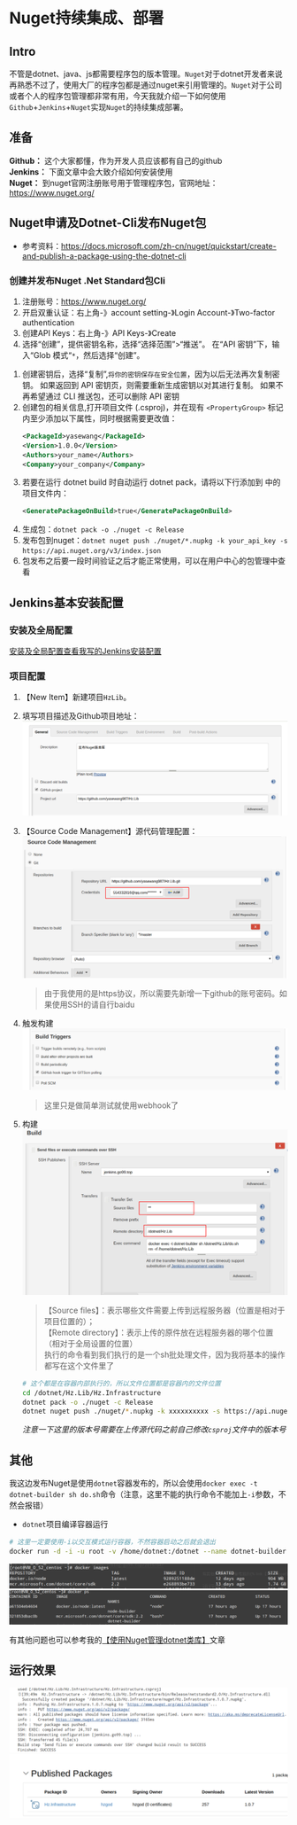 
# Nuget持续集成、部署

## Intro

不管是dotnet、java、js都需要程序包的版本管理。`Nuget`对于dotnet开发者来说再熟悉不过了，使用大厂的程序包都是通过nuget来引用管理的。`Nuget`对于公司或者个人的程序包管理都非常有用，今天我就介绍一下如何使用`Github`+`Jenkins`+`Nuget`实现`Nuget`的持续集成部署。

## 准备

**Github：** 这个大家都懂，作为开发人员应该都有自己的github  
**Jenkins：** 下面文章中会大致介绍如何安装使用  
**Nuget：** 到nuget官网注册账号用于管理程序包，官网地址：https://www.nuget.org/

## Nuget申请及Dotnet-Cli发布Nuget包

* 参考资料：https://docs.microsoft.com/zh-cn/nuget/quickstart/create-and-publish-a-package-using-the-dotnet-cli

### 创建并发布Nuget .Net Standard包Cli

1. 注册账号：https://www.nuget.org/
1. 开启双重认证：右上角-》account setting-》Login Account-》Two-factor authentication
1. 创建API Keys：右上角-》API Keys-》Create
1. 选择“创建”，提供密钥名称，选择“选择范围”>“推送”。 在“API 密钥”下，输入“Glob 模式“`*`，然后选择“创建”。
<!-- more -->
1. 创建密钥后，选择“复制”,`将你的密钥保存在安全位置`，因为以后无法再次复制密钥。 如果返回到 API 密钥页，则需要重新生成密钥以对其进行复制。 如果不再希望通过 CLI 推送包，还可以删除 API 密钥
1. 创建包的相关信息,打开项目文件 (.csproj)，并在现有 `<PropertyGroup>` 标记内至少添加以下属性，同时根据需要更改值：
    ```xml
    <PackageId>yasewang</PackageId>
    <Version>1.0.0</Version>
    <Authors>your_name</Authors>
    <Company>your_company</Company>
    ```
1. 若要在运行 dotnet build 时自动运行 dotnet pack，请将以下行添加到 <PropertyGroup> 中的项目文件内：
    ```xml
    <GeneratePackageOnBuild>true</GeneratePackageOnBuild>
    ```
1. 生成包：`dotnet pack -o ./nuget -c Release`
1. 发布包到nuget：`dotnet nuget push ./nuget/*.nupkg -k your_api_key -s https://api.nuget.org/v3/index.json`
1. 包发布之后要一段时间验证之后才能正常使用，可以在用户中心的包管理中查看


## Jenkins基本安装配置

### 安装及全局配置
[安装及全局配置查看我写的Jenkins安装配置](https://blog.go99.top/2019/04/24/other-jenkins/)

### 项目配置

1. 【New Item】新建项目`HzLib`。
1. 填写项目描述及Github项目地址：
    ![img](./img/nuget/6-1.png)
1. 【Source Code Management】源代码管理配置：
    ![img](./img/nuget/6-2.png)
    > 由于我使用的是https协议，所以需要先新增一下github的账号密码。如果使用SSH的请自行baidu
1. 触发构建
    ![img](./img/nuget/6-3.png)
    > 这里只是做简单测试就使用webhook了
1. 构建
    ![img](./img/nuget/6-4.png)
    > 【Source files】：表示哪些文件需要上传到远程服务器（位置是相对于项目位置的）；  
    > 【Remote directory】：表示上传的原件放在远程服务器的哪个位置（相对于全局设置的位置）  
    > 执行的命令看到我们执行的是一个sh批处理文件，因为我将基本的操作都写在这个文件里了

    ```sh
    # 这个都是在容器内部执行的，所以文件位置都是容器内的文件位置
    cd /dotnet/Hz.Lib/Hz.Infrastructure
    dotnet pack -o ./nuget -c Release
    dotnet nuget push ./nuget/*.nupkg -k xxxxxxxxxx -s https://api.nuget.org/v3/index.json
    ```
    *注意一下这里的版本号需要在上传源代码之前自己修改`csproj`文件中的版本号*

## 其他

我这边发布Nuget是使用`dotnet`容器发布的，所以会使用`docker exec -t dotnet-builder sh do.sh`命令（注意，这里不能的执行命令不能加上`-i`参数，不然会报错）

* `dotnet`项目编译容器运行  
```bash
# 这里一定要使用-i以交互模式运行容器，不然容器启动之后就会退出
docker run -d -i -u root -v /home/dotnet:/dotnet --name dotnet-builder mcr.microsoft.com/dotnet/core/sdk
```
![img](./img/nuget/8-1.png)
![img](./img/nuget/8-2.png)

有其他问题也可以参考我的[【使用Nuget管理dotnet类库】](https://blog.go99.top/2019/04/09/dotnet-nuget/)文章

## 运行效果

![img](./img/nuget/7-1.png)
![img](./img/nuget/7-2.png)